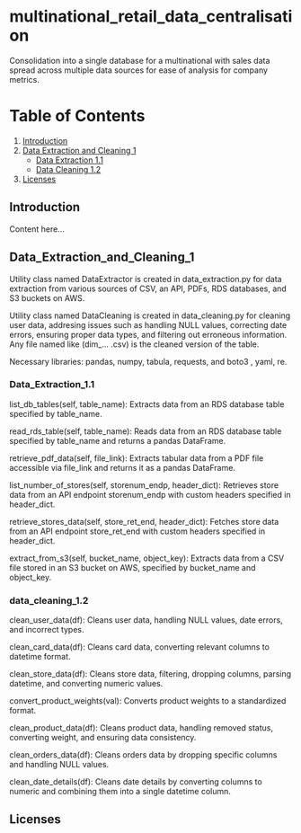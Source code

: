 # multinational_retail_data_centralisation
Consolidation into a single database for a multinational with sales data spread across multiple data sources for ease of analysis for company metrics.

# Table of Contents
1. [Introduction](#introduction)
2. [Data Extraction and Cleaning 1](#Data_Extraction_and_Cleaning_1)
    - [Data Extraction 1.1](#Data_Extraction_1.1)
    - [Data Cleaning 1.2](#Data_Cleaning_1.2)
3. [Licenses](#Licenses)


## Introduction
Content here...

## Data_Extraction_and_Cleaning_1
Utility class named DataExtractor is created in data_extraction.py for data extraction from various sources of CSV, an API, PDFs, RDS databases, and S3 buckets on AWS.

Utility class named DataCleaning is created in data_cleaning.py for cleaning user data, addresing issues such as handling NULL values, correcting date errors, ensuring proper data types, and filtering out erroneous information. Any file named like (dim_... .csv) is the cleaned version of the table.

Necessary libraries: pandas, numpy, tabula, requests, and boto3 , yaml, re.

### Data_Extraction_1.1
list_db_tables(self, table_name): Extracts data from an RDS database table specified by table_name.

read_rds_table(self, table_name): Reads data from an RDS database table specified by table_name and returns a pandas DataFrame.

retrieve_pdf_data(self, file_link): Extracts tabular data from a PDF file accessible via file_link and returns it as a pandas DataFrame.

list_number_of_stores(self, storenum_endp, header_dict): Retrieves store data from an API endpoint storenum_endp with custom headers specified in header_dict.

retrieve_stores_data(self, store_ret_end, header_dict): Fetches store data from an API endpoint store_ret_end with custom headers specified in header_dict.

extract_from_s3(self, bucket_name, object_key): Extracts data from a CSV file stored in an S3 bucket on AWS, specified by bucket_name and object_key.

### data_cleaning_1.2
clean_user_data(df): Cleans user data, handling NULL values, date errors, and incorrect types.

clean_card_data(df): Cleans card data, converting relevant columns to datetime format.

clean_store_data(df): Cleans store data, filtering, dropping columns, parsing datetime, and converting numeric values.

convert_product_weights(val): Converts product weights to a standardized format.

clean_product_data(df): Cleans product data, handling removed status, converting weight, and ensuring data consistency.

clean_orders_data(df): Cleans orders data by dropping specific columns and handling NULL values.

clean_date_details(df): Cleans date details by converting columns to numeric and combining them into a single datetime column.

## Licenses